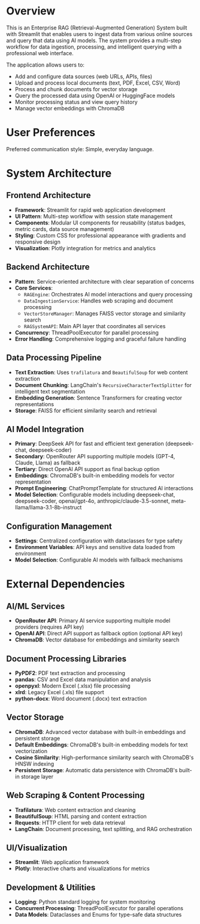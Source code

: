 # Overview

This is an Enterprise RAG (Retrieval-Augmented Generation) System built with Streamlit that enables users to ingest data from various online sources and query that data using AI models. The system provides a multi-step workflow for data ingestion, processing, and intelligent querying with a professional web interface.

The application allows users to:
- Add and configure data sources (web URLs, APIs, files)
- Upload and process local documents (text, PDF, Excel, CSV, Word)
- Process and chunk documents for vector storage
- Query the processed data using OpenAI or HuggingFace models
- Monitor processing status and view query history
- Manage vector embeddings with ChromaDB

# User Preferences

Preferred communication style: Simple, everyday language.

# System Architecture

## Frontend Architecture
- **Framework**: Streamlit for rapid web application development
- **UI Pattern**: Multi-step workflow with session state management
- **Components**: Modular UI components for reusability (status badges, metric cards, data source management)
- **Styling**: Custom CSS for professional appearance with gradients and responsive design
- **Visualization**: Plotly integration for metrics and analytics

## Backend Architecture
- **Pattern**: Service-oriented architecture with clear separation of concerns
- **Core Services**:
  - `RAGEngine`: Orchestrates AI model interactions and query processing
  - `DataIngestionService`: Handles web scraping and document processing
  - `VectorStoreManager`: Manages FAISS vector storage and similarity search
  - `RAGSystemAPI`: Main API layer that coordinates all services
- **Concurrency**: ThreadPoolExecutor for parallel processing
- **Error Handling**: Comprehensive logging and graceful failure handling

## Data Processing Pipeline
- **Text Extraction**: Uses `trafilatura` and `BeautifulSoup` for web content extraction
- **Document Chunking**: LangChain's `RecursiveCharacterTextSplitter` for intelligent text segmentation
- **Embedding Generation**: Sentence Transformers for creating vector representations
- **Storage**: FAISS for efficient similarity search and retrieval

## AI Model Integration
- **Primary**: DeepSeek API for fast and efficient text generation (deepseek-chat, deepseek-coder)
- **Secondary**: OpenRouter API supporting multiple models (GPT-4, Claude, Llama) as fallback
- **Tertiary**: Direct OpenAI API support as final backup option
- **Embeddings**: ChromaDB's built-in embedding models for vector representation
- **Prompt Engineering**: ChatPromptTemplate for structured AI interactions
- **Model Selection**: Configurable models including deepseek-chat, deepseek-coder, openai/gpt-4o, anthropic/claude-3.5-sonnet, meta-llama/llama-3.1-8b-instruct

## Configuration Management
- **Settings**: Centralized configuration with dataclasses for type safety
- **Environment Variables**: API keys and sensitive data loaded from environment
- **Model Selection**: Configurable AI models with fallback mechanisms

# External Dependencies

## AI/ML Services
- **OpenRouter API**: Primary AI service supporting multiple model providers (requires API key)
- **OpenAI API**: Direct API support as fallback option (optional API key)
- **ChromaDB**: Vector database for embeddings and similarity search

## Document Processing Libraries
- **PyPDF2**: PDF text extraction and processing
- **pandas**: CSV and Excel data manipulation and analysis
- **openpyxl**: Modern Excel (.xlsx) file processing
- **xlrd**: Legacy Excel (.xls) file support
- **python-docx**: Word document (.docx) text extraction

## Vector Storage
- **ChromaDB**: Advanced vector database with built-in embeddings and persistent storage
- **Default Embeddings**: ChromaDB's built-in embedding models for text vectorization
- **Cosine Similarity**: High-performance similarity search with ChromaDB's HNSW indexing
- **Persistent Storage**: Automatic data persistence with ChromaDB's built-in storage layer

## Web Scraping & Content Processing
- **Trafilatura**: Web content extraction and cleaning
- **BeautifulSoup**: HTML parsing and content extraction
- **Requests**: HTTP client for web data retrieval
- **LangChain**: Document processing, text splitting, and RAG orchestration

## UI/Visualization
- **Streamlit**: Web application framework
- **Plotly**: Interactive charts and visualizations for metrics

## Development & Utilities
- **Logging**: Python standard logging for system monitoring
- **Concurrent Processing**: ThreadPoolExecutor for parallel operations
- **Data Models**: Dataclasses and Enums for type-safe data structures